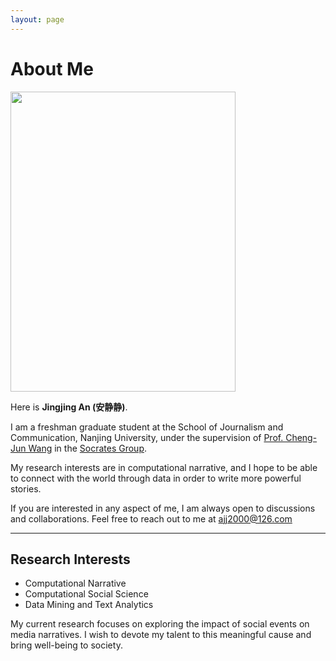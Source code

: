 ```yaml
---
layout: page
---
```


# About Me

<img src="https://jingjing-an.github.io/anjingjing.jpg" class="floatpic" width="360" height="480">



Here is **Jingjing An (安静静)**.

I am a freshman graduate student at the School of Journalism and Communication, Nanjing University, under the supervision of [Prof. Cheng-Jun Wang](https://github.com/chengjun) in the [Socrates Group](https://github.com/SocratesClub). 

My research interests are in computational narrative, and I hope to be able to connect with the world through data in order to write more powerful stories. 

If you are interested in any aspect of me, I am always open to discussions and collaborations. Feel free to reach out to me at ajj2000@126.com

---

## Research Interests

- Computational Narrative
- Computational Social Science
- Data Mining and Text Analytics

My current research focuses on exploring the impact of social events on media narratives. I wish to devote my talent to this meaningful cause and bring well-being to society.

